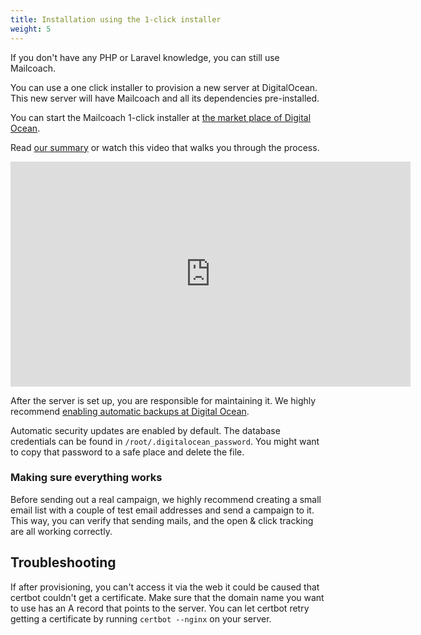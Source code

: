 ```yaml
---
title: Installation using the 1-click installer
weight: 5
---
```


If you don't have any PHP or Laravel knowledge, you can still use Mailcoach.

You can use a one click installer to provision a new server at DigitalOcean. This new server will have Mailcoach and all its dependencies pre-installed. 

You can start the Mailcoach 1-click installer at [the market place of Digital Ocean](https://marketplace.digitalocean.com/apps/mailcoach?refcode=daf998eae49e).

Read <a href="/1-click-installer">our summary</a> or watch this video that walks you through the process.

<iframe src="https://player.vimeo.com/video/402762711" width="640" height="360" frameborder="0" allow="autoplay; fullscreen" allowfullscreen></iframe>

After the server is set up, you are responsible for maintaining it. We highly recommend [enabling automatic backups at Digital Ocean](https://www.digitalocean.com/docs/images/backups/quickstart/).
 
 Automatic security updates are enabled by default. The database credentials can be found in `/root/.digitalocean_password`. You might want to copy that password to a safe place and delete the file.

### Making sure everything works

Before sending out a real campaign, we highly recommend creating a small email list with a couple of test email addresses and send a campaign to it. This way, you can verify that sending mails, and the open & click tracking are all working correctly.

## Troubleshooting

If after provisioning, you can't access it via the web it could be caused that certbot couldn't get a certificate. Make sure that the domain name you want to use has an A record that points to the server. You can let certbot retry getting a certificate by running `certbot --nginx` on your server.
